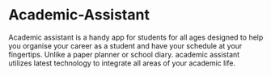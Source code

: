 # Academic-Assistant
Academic assistant is a handy app for students for all ages designed to help you organise your career as a student and have your schedule at your fingertips. Unlike a paper planner or school diary. academic assistant utilizes latest technology to integrate all areas of your academic life.
